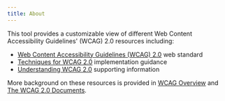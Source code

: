 ```yaml
---
title: About
---
```

This tool provides a customizable view of different Web Content Accessibility Guidelines' (WCAG) 2.0 resources including:

-   [Web Content Accessibility Guidelines (WCAG) 2.0](http://www.w3.org/TR/WCAG20/) web standard
-   [Techniques for WCAG 2.0](http://www.w3.org/TR/WCAG20-TECHS/) implementation guidance
-   [Understanding WCAG 2.0](http://www.w3.org/TR/UNDERSTANDING-WCAG20/) supporting information

More background on these resources is provided in [WCAG Overview](http://www.w3.org/WAI/intro/wcag.php) and [The WCAG 2.0 Documents](http://www.w3.org/WAI/intro/wcag20).

